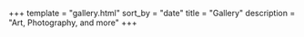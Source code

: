 +++
template = "gallery.html"
sort_by = "date"
title = "Gallery"
description = "Art, Photography, and more"
+++
